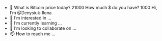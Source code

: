 - 👋
What is Bitcoin price today?
21000
How much $ do you have?
1000
 Hi, I’m @Denysiuk-Ilona
- 👀 I’m interested in ...
- 🌱 I’m currently learning ...
- 💞️ I’m looking to collaborate on ...
- 📫 How to reach me ...

<!---
Denysiuk-Ilona/Denysiuk-Ilona is a ✨ special ✨ repository because its `README.md` (this file) appears on your GitHub profile.
You can click the Preview link to take a look at your changes.
--->
